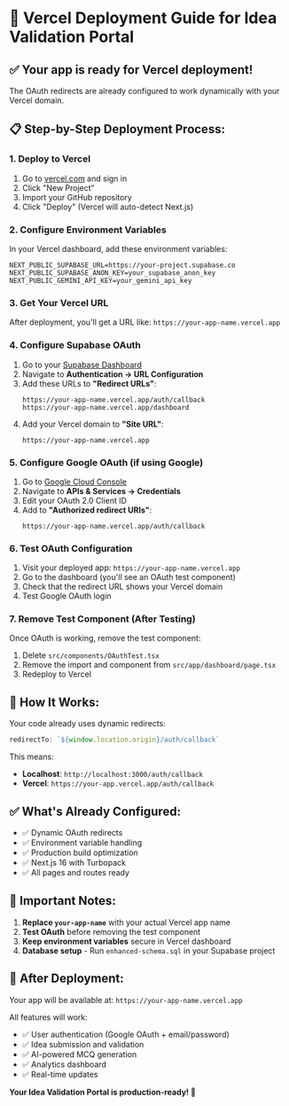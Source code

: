 # 🚀 Vercel Deployment Guide for Idea Validation Portal

## ✅ **Your app is ready for Vercel deployment!**

The OAuth redirects are already configured to work dynamically with your Vercel domain.

## 📋 **Step-by-Step Deployment Process:**

### **1. Deploy to Vercel**
1. Go to [vercel.com](https://vercel.com) and sign in
2. Click "New Project"
3. Import your GitHub repository
4. Click "Deploy" (Vercel will auto-detect Next.js)

### **2. Configure Environment Variables**
In your Vercel dashboard, add these environment variables:

```env
NEXT_PUBLIC_SUPABASE_URL=https://your-project.supabase.co
NEXT_PUBLIC_SUPABASE_ANON_KEY=your_supabase_anon_key
NEXT_PUBLIC_GEMINI_API_KEY=your_gemini_api_key
```

### **3. Get Your Vercel URL**
After deployment, you'll get a URL like: `https://your-app-name.vercel.app`

### **4. Configure Supabase OAuth**
1. Go to your [Supabase Dashboard](https://supabase.com/dashboard)
2. Navigate to **Authentication → URL Configuration**
3. Add these URLs to **"Redirect URLs"**:
   ```
   https://your-app-name.vercel.app/auth/callback
   https://your-app-name.vercel.app/dashboard
   ```
4. Add your Vercel domain to **"Site URL"**:
   ```
   https://your-app-name.vercel.app
   ```

### **5. Configure Google OAuth (if using Google)**
1. Go to [Google Cloud Console](https://console.cloud.google.com/)
2. Navigate to **APIs & Services → Credentials**
3. Edit your OAuth 2.0 Client ID
4. Add to **"Authorized redirect URIs"**:
   ```
   https://your-app-name.vercel.app/auth/callback
   ```

### **6. Test OAuth Configuration**
1. Visit your deployed app: `https://your-app-name.vercel.app`
2. Go to the dashboard (you'll see an OAuth test component)
3. Check that the redirect URL shows your Vercel domain
4. Test Google OAuth login

### **7. Remove Test Component (After Testing)**
Once OAuth is working, remove the test component:
1. Delete `src/components/OAuthTest.tsx`
2. Remove the import and component from `src/app/dashboard/page.tsx`
3. Redeploy to Vercel

## 🔧 **How It Works:**

Your code already uses dynamic redirects:
```typescript
redirectTo: `${window.location.origin}/auth/callback`
```

This means:
- **Localhost**: `http://localhost:3000/auth/callback`
- **Vercel**: `https://your-app.vercel.app/auth/callback`

## ✅ **What's Already Configured:**

- ✅ Dynamic OAuth redirects
- ✅ Environment variable handling
- ✅ Production build optimization
- ✅ Next.js 16 with Turbopack
- ✅ All pages and routes ready

## 🚨 **Important Notes:**

1. **Replace `your-app-name`** with your actual Vercel app name
2. **Test OAuth** before removing the test component
3. **Keep environment variables** secure in Vercel dashboard
4. **Database setup** - Run `enhanced-schema.sql` in your Supabase project

## 🎯 **After Deployment:**

Your app will be available at: `https://your-app-name.vercel.app`

All features will work:
- ✅ User authentication (Google OAuth + email/password)
- ✅ Idea submission and validation
- ✅ AI-powered MCQ generation
- ✅ Analytics dashboard
- ✅ Real-time updates

**Your Idea Validation Portal is production-ready! 🚀**
